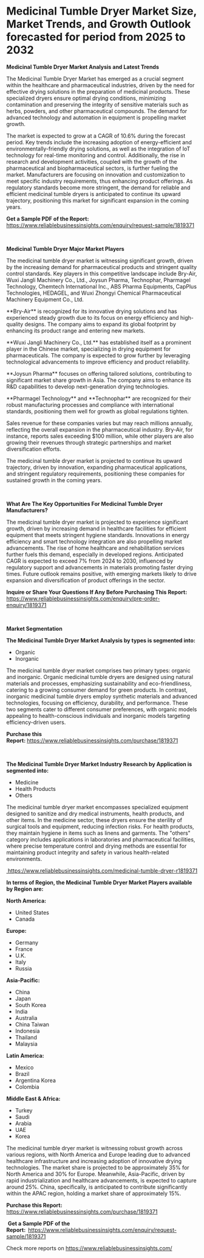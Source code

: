 <p><h1>Medicinal Tumble Dryer Market Size, Market Trends, and Growth Outlook forecasted for period from 2025 to 2032</h1></p><p><strong>Medicinal Tumble Dryer Market Analysis and Latest Trends</strong></p>
<p><p>The Medicinal Tumble Dryer Market has emerged as a crucial segment within the healthcare and pharmaceutical industries, driven by the need for effective drying solutions in the preparation of medicinal products. These specialized dryers ensure optimal drying conditions, minimizing contamination and preserving the integrity of sensitive materials such as herbs, powders, and other pharmaceutical compounds. The demand for advanced technology and automation in equipment is propelling market growth.</p><p>The market is expected to grow at a CAGR of 10.6% during the forecast period. Key trends include the increasing adoption of energy-efficient and environmentally-friendly drying solutions, as well as the integration of IoT technology for real-time monitoring and control. Additionally, the rise in research and development activities, coupled with the growth of the pharmaceutical and biopharmaceutical sectors, is further fueling the market. Manufacturers are focusing on innovation and customization to meet specific industry requirements, thus enhancing product offerings. As regulatory standards become more stringent, the demand for reliable and efficient medicinal tumble dryers is anticipated to continue its upward trajectory, positioning this market for significant expansion in the coming years.</p></p>
<p><strong>Get a Sample PDF of the Report:&nbsp;</strong> <a href="https://www.reliablebusinessinsights.com/enquiry/request-sample/1819371?utm_campaign=2274&utm_medium=2&utm_source=Github&utm_content=ia&utm_term=12042025&utm_id=medicinal-tumble-dryer">https://www.reliablebusinessinsights.com/enquiry/request-sample/1819371</a></p>
<p>&nbsp;</p>
<p><strong>Medicinal Tumble Dryer Major Market Players</strong></p>
<p><p>The medicinal tumble dryer market is witnessing significant growth, driven by the increasing demand for pharmaceutical products and stringent quality control standards. Key players in this competitive landscape include Bry-Air, Wuxi Jangli Machinery Co., Ltd., Joysun Pharma, Technophar, Pharmagel Technology, Chemtech International Inc., ABS Pharma Equipments, CapPlus Technologies, HEDAGEL, and Wuxi Zhongyi Chemical Pharmaceutical Machinery Equipment Co., Ltd.</p><p>**Bry-Air** is recognized for its innovative drying solutions and has experienced steady growth due to its focus on energy efficiency and high-quality designs. The company aims to expand its global footprint by enhancing its product range and entering new markets.</p><p>**Wuxi Jangli Machinery Co., Ltd.** has established itself as a prominent player in the Chinese market, specializing in drying equipment for pharmaceuticals. The company is expected to grow further by leveraging technological advancements to improve efficiency and product reliability.</p><p>**Joysun Pharma** focuses on offering tailored solutions, contributing to significant market share growth in Asia. The company aims to enhance its R&D capabilities to develop next-generation drying technologies.</p><p>**Pharmagel Technology** and **Technophar** are recognized for their robust manufacturing processes and compliance with international standards, positioning them well for growth as global regulations tighten.</p><p>Sales revenue for these companies varies but may reach millions annually, reflecting the overall expansion in the pharmaceutical industry. Bry-Air, for instance, reports sales exceeding $100 million, while other players are also growing their revenues through strategic partnerships and market diversification efforts.</p><p>The medicinal tumble dryer market is projected to continue its upward trajectory, driven by innovation, expanding pharmaceutical applications, and stringent regulatory requirements, positioning these companies for sustained growth in the coming years.</p></p>
<p>&nbsp;</p>
<p><strong>What Are The Key Opportunities For Medicinal Tumble Dryer Manufacturers?</strong></p>
<p><p>The medicinal tumble dryer market is projected to experience significant growth, driven by increasing demand in healthcare facilities for efficient equipment that meets stringent hygiene standards. Innovations in energy efficiency and smart technology integration are also propelling market advancements. The rise of home healthcare and rehabilitation services further fuels this demand, especially in developed regions. Anticipated CAGR is expected to exceed 7% from 2024 to 2030, influenced by regulatory support and advancements in materials promoting faster drying times. Future outlook remains positive, with emerging markets likely to drive expansion and diversification of product offerings in the sector.</p></p>
<p><strong>Inquire or Share Your Questions If Any Before Purchasing This Report:</strong> <a href="https://www.reliablebusinessinsights.com/enquiry/pre-order-enquiry/1819371?utm_campaign=2274&utm_medium=2&utm_source=Github&utm_content=ia&utm_term=12042025&utm_id=medicinal-tumble-dryer">https://www.reliablebusinessinsights.com/enquiry/pre-order-enquiry/1819371</a></p>
<p>&nbsp;</p>
<p><strong>Market Segmentation</strong></p>
<p><strong>The Medicinal Tumble Dryer Market Analysis by types is segmented into:</strong></p>
<p><ul><li>Organic</li><li>Inorganic</li></ul></p>
<p><p>The medicinal tumble dryer market comprises two primary types: organic and inorganic. Organic medicinal tumble dryers are designed using natural materials and processes, emphasizing sustainability and eco-friendliness, catering to a growing consumer demand for green products. In contrast, inorganic medicinal tumble dryers employ synthetic materials and advanced technologies, focusing on efficiency, durability, and performance. These two segments cater to different consumer preferences, with organic models appealing to health-conscious individuals and inorganic models targeting efficiency-driven users.</p></p>
<p><strong>Purchase this Report:&nbsp;</strong><a href="https://www.reliablebusinessinsights.com/purchase/1819371?utm_campaign=2274&utm_medium=2&utm_source=Github&utm_content=ia&utm_term=12042025&utm_id=medicinal-tumble-dryer">https://www.reliablebusinessinsights.com/purchase/1819371</a></p>
<p>&nbsp;</p>
<p><strong>The Medicinal Tumble Dryer Market Industry Research by Application is segmented into:</strong></p>
<p><ul><li>Medicine</li><li>Health Products</li><li>Others</li></ul></p>
<p><p>The medicinal tumble dryer market encompasses specialized equipment designed to sanitize and dry medical instruments, health products, and other items. In the medicine sector, these dryers ensure the sterility of surgical tools and equipment, reducing infection risks. For health products, they maintain hygiene in items such as linens and garments. The "others" category includes applications in laboratories and pharmaceutical facilities, where precise temperature control and drying methods are essential for maintaining product integrity and safety in various health-related environments.</p></p>
<p><a href="https://www.reliablebusinessinsights.com/medicinal-tumble-dryer-r1819371?utm_campaign=2274&utm_medium=2&utm_source=Github&utm_content=ia&utm_term=12042025&utm_id=medicinal-tumble-dryer">&nbsp;https://www.reliablebusinessinsights.com/medicinal-tumble-dryer-r1819371</a></p>
<p><strong>In terms of Region, the Medicinal Tumble Dryer Market Players available by Region are:</strong></p>
<p>
    <p> <strong> North America: </strong>
        <ul>
            <li>United States</li>
            <li>Canada</li>
        </ul>
        </p> 
    <p> <strong> Europe: </strong>
        <ul>
            <li>Germany</li>
            <li>France</li>
            <li>U.K.</li>
            <li>Italy</li>
            <li>Russia</li>
        </ul>
        </p> 
    <p> <strong> Asia-Pacific: </strong>
        <ul>
            <li>China</li>
            <li>Japan</li>
            <li>South Korea</li>
            <li>India</li>
            <li>Australia</li>
            <li>China Taiwan</li>
            <li>Indonesia</li>
            <li>Thailand</li>
            <li>Malaysia</li>
        </ul>
        </p> 
    <p> <strong> Latin America: </strong>
        <ul>
            <li>Mexico</li>
            <li>Brazil</li>
            <li>Argentina Korea</li>
            <li>Colombia</li>
        </ul>
        </p> 
    <p> <strong> Middle East & Africa: </strong>
        <ul>
            <li>Turkey</li>
            <li>Saudi</li>
            <li>Arabia</li>
            <li>UAE</li>
            <li>Korea</li>
        </ul>
    </p>
    </p>
<p><p>The medicinal tumble dryer market is witnessing robust growth across various regions, with North America and Europe leading due to advanced healthcare infrastructure and increasing adoption of innovative drying technologies. The market share is projected to be approximately 35% for North America and 30% for Europe. Meanwhile, Asia-Pacific, driven by rapid industrialization and healthcare advancements, is expected to capture around 25%. China, specifically, is anticipated to contribute significantly within the APAC region, holding a market share of approximately 15%.</p></p>
<p><strong>Purchase this Report: </strong><a href="https://www.reliablebusinessinsights.com/purchase/1819371?utm_campaign=2274&utm_medium=2&utm_source=Github&utm_content=ia&utm_term=12042025&utm_id=medicinal-tumble-dryer">https://www.reliablebusinessinsights.com/purchase/1819371</a></p>
<p>&nbsp;<strong>Get a Sample PDF of the Report:&nbsp;&nbsp;</strong><a href="https://www.reliablebusinessinsights.com/enquiry/request-sample/1819371?utm_campaign=2274&utm_medium=2&utm_source=Github&utm_content=ia&utm_term=12042025&utm_id=medicinal-tumble-dryer">https://www.reliablebusinessinsights.com/enquiry/request-sample/1819371</a></p>
<p><strong></strong></p>
<p>Check more reports on <a href="https://www.reliablebusinessinsights.com/?utm_campaign=2274&utm_medium=2&utm_source=Github&utm_content=ia&utm_term=12042025&utm_id=medicinal-tumble-dryer">https://www.reliablebusinessinsights.com/</a></p>